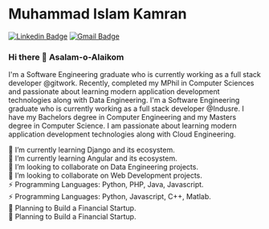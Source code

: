 <!-- 👋  Hi, I’m Muhammad Islam Kamran @islamkamran  
👀  I’m interested in Python and Cloud, Data and Security and recently worked with FastAPI Framework and find it very interesting  
🌱  I’m currently working with Cloud Technologies and Python  -->
<!-- 💞️  I’m looking to collaborate on Open Source Management Systems   -->
<!-- - 🤔 I’m looking for help with Javascript Angular. -->

# Muhammad Islam Kamran
[![Linkedin Badge](https://img.shields.io/badge/-islamkamran-blue?style=flat-square&logo=Linkedin&logoColor=white&link=https://www.linkedin.com/in/muhammadislamkamran/)](https://www.linkedin.com/in/muhammadislamkamran/) 
[![Gmail Badge](https://img.shields.io/badge/-m.islamkamran@gmail.com-c14438?style=flat-square&logo=Gmail&logoColor=white&link=mailto:m.islamkamran@gmail.com)](mailto:m.islamkamran@gmail.com)

### Hi there 👋 Asalam-o-Alaikom
I'm a Software Engineering graduate who is currently working as a full stack developer @gitwork. Recently, completed my MPhil in Computer Sciences and passionate about learning modern application development technologies along with Data Engineering.
I'm a Software Engineering graduate who is currently working as a full stack developer @Indusre. I have my Bachelors degree in Computer Engineering and my Masters degree in Computer Science. I am passionate about learning modern application development technologies along with Cloud Engineering.


<!-- 🔭 I’m currently working on a research project which is about Model Coverage and Debugging Effectivness.<br /> -->
<!-- 🔭 I’m currently working on a Real Estate project which is about Model Coverage and Debugging Effectivness.<br /> -->
🌱 I’m currently learning Django and its ecosystem.<br />
🌱 I’m currently learning Angular and its ecosystem.<br />
👯 I’m looking to collaborate on Data Engineering projects.<br />
👯 I’m looking to collaborate on Web Development projects.<br />
⚡ Programming Languages: Python, PHP, Java, Javascript.<br />
⚡ Programming Languages: Python, Javascript, C++, Matlab.<br />
🔭 Planning to Build a Financial Startup.<br/> 
🔭 Planning to Build a Financial Startup.<br/> 
</p>
</p>
